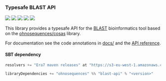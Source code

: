 ### Typesafe BLAST API

[![](https://travis-ci.org/ohnosequences/blast-api.svg)](https://travis-ci.org/ohnosequences/blast-api)
[![](https://img.shields.io/codacy/4565f7fae2d241f9a77a25a1bfbebe82.svg)](https://www.codacy.com/app/ohnosequences/fastarious)
[![](https://img.shields.io/github/release/ohnosequences/blast-api.svg)](https://github.com/ohnosequences/blast-api/releases/latest)
[![](https://img.shields.io/badge/license-AGPLv3-blue.svg)](https://tldrlegal.com/license/gnu-affero-general-public-license-v3-%28agpl-3.0%29)
[![](https://img.shields.io/badge/contact-gitter_chat-dd1054.svg)](https://gitter.im/ohnosequences/blast-api)


This library provides a typesafe API for the [BLAST](https://en.wikipedia.org/wiki/BLAST) bioinformatics tool based on the [ohnosequences/cosas](https://github.com/ohnosequences/cosas) library.

For documentation see the code annotations in [docs/](docs/src/main/scala/api) and the [API reference](http://ohnosequences.com/blast-api/docs/api/latest).


#### SBT dependency

```scala
resolvers += "Era7 maven releases" at "https://s3-eu-west-1.amazonaws.com/releases.era7.com"

libraryDependencies += "ohnosequences" %% "blast-api" % "<version>"
```
